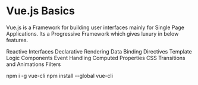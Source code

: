 # Vue.js Basics
Vue.js is a Framework for building user interfaces mainly for Single Page Applications. Its a Progressive Framework which gives luxury in below features.

Reactive Interfaces
Declarative Rendering
Data Binding
Directives
Template Logic
Components
Event Handling
Computed Properties
CSS Transitions and Animations
Filters

npm i -g vue-cli
npm install --global vue-cli
